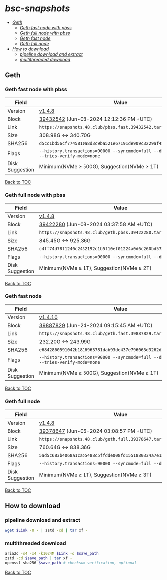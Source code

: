 # *bsc-snapshots*


- *[Geth](#geth)*
    - *[Geth fast node with pbss](#geth-fast-node-with-pbss)*
    - *[Geth full node with pbss](#geth-full-node-with-pbss)*
    - *[Geth fast node](#geth-fast-node)*
    - *[Geth full node](#geth-full-node)*
- *[How to download](#how-to-download)*
    - *[pipeline download and extract](#pipeline-download-and-extract)*
    - *[multithreaded download](#multithreaded-download)*

## Geth
### Geth fast node with pbss

| Field |Value |
| --- | --- |
| Version | [v1.4.8](https://github.com/bnb-chain/bsc/releases/tag/v1.4.8) |
| Block | [39432542](https://bscscan.com/block/39432542) (Jun-08-2024 12:12:36 PM +UTC) |
| Link | `https://snapshots.48.club/pbss.fast.39432542.tar.zst` |
| Size | 308.98G <-> 340.70G |
| SHA256 | `d5cc1bd56cf7745810a8d3c9ba521e67191de909c3229af45cd38c1096575080` |
| Flags | `--history.transactions=90000 --syncmode=full --db.engine=pebble --tries-verify-mode=none` |
| Disk Suggestion | Minimum(NVMe ≥ 500G), Suggestion(NVMe ≥ 1T)|

[Back to TOC](#bsc-snapshots)

### Geth full node with pbss

| Field |Value |
| --- | --- |
| Version | [v1.4.8](https://github.com/bnb-chain/bsc/releases/tag/v1.4.8) |
| Block | [39422280](https://bscscan.com/block/39422280) (Jun-08-2024 03:37:58 AM +UTC) |
| Link | `https://snapshots.48.club/geth.pbss.39422280.tar.zst` |
| Size | 845.45G <-> 925.36G |
| SHA256 | `c4ff74d78f1240c2432192c1b5f10ef01224a0d6c260bd57244431df2529b3a9` |
| Flags | `--history.transactions=90000 --syncmode=full --db.engine=pebble` |
| Disk Suggestion | Minimum(NVMe ≥ 1T), Suggestion(NVMe ≥ 2T)|

[Back to TOC](#bsc-snapshots)

### Geth fast node

| Field |Value |
| --- | --- |
| Version | [v1.4.10](https://github.com/bnb-chain/bsc/releases/tag/v1.4.10) |
| Block | [39887829](https://bscscan.com/block/39887829) (Jun-24-2024 09:15:45 AM +UTC) |
| Link | `https://snapshots.48.club/geth.fast.39887829.tar.zst` |
| Size | 232.20G <-> 243.99G |
| SHA256 | `e6842860591042b1816963781dab93de437e796063d3262d3fe88c2f70811442` |
| Flags | `--history.transactions=90000 --syncmode=full --db.engine=pebble --tries-verify-mode=none` |
| Disk Suggestion | Minimum(NVMe ≥ 300G), Suggestion(NVMe ≥ 1T)|

[Back to TOC](#bsc-snapshots)

### Geth full node

| Field |Value |
| --- | --- |
| Version | [v1.4.8](https://github.com/bnb-chain/bsc/releases/tag/v1.4.8) |
| Block | [39378647](https://bscscan.com/block/39378647) (Jun-06-2024 03:08:57 PM +UTC) |
| Link | `https://snapshots.48.club/geth.full.39378647.tar.zst` |
| Size | 760.64G <-> 838.36G |
| SHA256 | `5ad5c683b4068a1ca55488c5ffdde008fd1551880334a7e1ad303e028763b455` |
| Flags | `--history.transactions=90000 --syncmode=full --db.engine=pebble` |
| Disk Suggestion | Minimum(NVMe ≥ 1T), Suggestion(NVMe ≥ 3T)|

[Back to TOC](#bsc-snapshots)

## How to download
### pipeline download and extract

```bash
wget $Link -O - | zstd -cd | tar xf -
```

### multithreaded download

```bash
aria2c -s4 -x4 -k1024M $Link -o $save_path
zstd -cd $save_path | tar xf -
openssl sha256 $save_path # checksum verification, optional
```

[Back to TOC](#bsc-snapshots)

